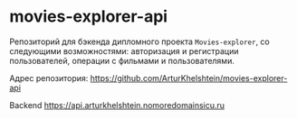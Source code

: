 # movies-explorer-api
Репозиторий для бэкенда дипломного проекта `Movies-explorer`, со следующими возможностями: авторизация и регистрации пользователей, операции с фильмами и пользователями.

Адрес репозитория: https://github.com/ArturKhelshtein/movies-explorer-api

Backend https://api.arturkhelshtein.nomoredomainsicu.ru
